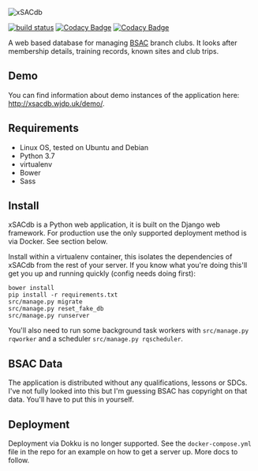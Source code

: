 ![xSACdb](https://raw.githubusercontent.com/wjdp/xSACdb/develop/src/xsd_about/static/images/logo.gif)

[![build status](https://gitlab.com/wjdp/xSACdb/badges/develop/build.svg)](https://gitlab.com/wjdp/xSACdb/commits/develop) [![Codacy Badge](https://api.codacy.com/project/badge/Coverage/c8831628fa6943f8884c54370e94d87c)](https://www.codacy.com/app/wjdp/xSACdb?utm_source=github.com&utm_medium=referral&utm_content=wjdp/xSACdb&utm_campaign=Badge_Coverage) [![Codacy Badge](https://api.codacy.com/project/badge/Grade/c8831628fa6943f8884c54370e94d87c)](https://www.codacy.com/app/wjdp/xSACdb?utm_source=github.com&amp;utm_medium=referral&amp;utm_content=wjdp/xSACdb&amp;utm_campaign=Badge_Grade)

A web based database for managing [BSAC](https://www.bsac.com/) branch clubs. It looks after membership details, training records, known sites and club trips.

Demo
----

You can find information about demo instances of the application here: <http://xsacdb.wjdp.uk/demo/>.

Requirements
------------

- Linux OS, tested on Ubuntu and Debian
- Python 3.7
- virtualenv
- Bower
- Sass

Install
-------
xSACdb is a Python web application, it is built on the Django web framework. For production use the only supported deployment method is via Docker. See section below.

Install within a virtualenv container, this isolates the dependencies of xSACdb from the rest of your server. If you know what you're doing this'll get you up and running quickly (config needs doing first):

    bower install
    pip install -r requirements.txt
    src/manage.py migrate
    src/manage.py reset_fake_db
    src/manage.py runserver

You'll also need to run some background task workers with `src/manage.py rqworker` and a scheduler `src/manage.py rqscheduler`.

BSAC Data
---------
The application is distributed without any qualifications, lessons or SDCs. I've not fully looked into this but I'm guessing BSAC has copyright on that data. You'll have to put this in yourself.

Deployment
----------

Deployment via Dokku is no longer supported. See the `docker-compose.yml` file in the repo for an example on how to get a server up. More docs to follow.
